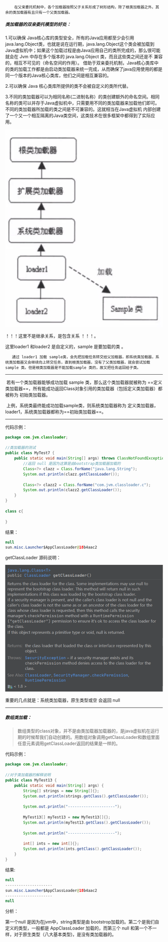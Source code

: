 		在父亲委托机制中，各个加载器按照父子关系形成了树形结构，除了根类加载器之外，其余的类加载器有且只有一个父类加载器。



##### 类加载器的双亲委托模型的好处：

1.可以确保 Java核心库的类型安全，所有的Java应用都至少会引用java.lang.Object类，也就是说在运行期，java.lang.Object这个类会被加载到Java虚拟机中；如果这个加载过程是由Java应用自己的类所完成的，那么很可能就会在 Jvm 中存在多个版本的 java.lang.Object 类，而且这些类之间还是不 兼容的，相互不可见的（命名空间的作用）。  借助于双亲委托机制，Java核心类库中的类的加载工作都是由启动类加载器来统一完成，从而确保了java应用使用的都是同一个版本的Java核心类库，他们之间是相互兼容的。

2.可以确保 Java 核心类库所提供的类不会被自定义的类所代替。

3.不同的类加载器可以为相同名称(二进制名称）的类创建额外的命名空间。相同名称的类可以并存于Java虚拟机中，只需要用不同的类加载器来加载他们即可。不同的类加载器所加载的类之间是不可兼容的。这就相当在Java虚拟机  内部创建了一个又一个相互隔离的Java类空间，这类技术在很多框架中都得到了实际应用。



![img]({2C9823AB-03DA-49E0-8F7B-506E84994B62}.jpg)

！！！这里不是继承关系，是包含关系 ！！！。

这里loader1 和loader2 是自定义的，sample 是要加载的类 。

 	   通过 loader1 加载 sample类，会先把加载任务转交给父加载器，即系统类加载器，系统类加载器又会继续向上转交任务，直到根类加载器，没有了父类加载器，就会尝试加载 sample 类。但是根类加载器是不能加载sample 类的，故又把任务返回给子类。     

***

​		若有一个类加载器能够成功加载 sample 类，那么这个类加载器就被称为 ==定义类加载器==，所有能成功返回Class对象引用的类加载器（包括定义类加载器）都被称为 初始类加载器。

​		上例，系统类最终能成功加载sample类，则系统类加载器称为 定义类加载器，loader1，系统类加载器都称为==初始类加载器==。

***



代码示例：

```JAVA
package com.jvm.classloader;

//类加载器的测试
public class MyTest7 {
    public static void main(String[] args) throws ClassNotFoundException {
        //返回 null 是因为这算是由bootstrap类加载器加载的
        Class<?> clazz = Class.forName("java.lang.String");
        System.out.println(clazz.getClassLoader());

        Class<?> clazz2 = Class.forName("com.jvm.classloader.c");
        System.out.println(clazz2.getClassLoader());
    }
}

class c{

}
```

结果：

```JAVA
null
sun.misc.Launcher$AppClassLoader@18b4aac2
```



getClassLoader 源码说明：

![1605019720319](1605019720319.png)



重要的几点就是：系统类加载器，原生类型或空 会返回 null

****



##### 数组类加载：

> ​    数组类型的class对象，并不是由类加载器加载器的，是java虚拟机在运行期的时候帮我们自动创建的。用数组对象调用getClassLoader和数组里面任意元素调用getClassLoader返回的结果是一样的。
>

代码示例：

```JAVA
package com.jvm.classloader;

//对于类加载器的解释说明
public class MyTest13 {
    public static void main(String[] args) {
        String[] strings = new String[]{};
        System.out.println(strings.getClass().getClassLoader());

        System.out.println("---------------------");

        MyTest13[] myTest13 = new MyTest13[]{};
        System.out.println(myTest13.getClass().getClassLoader());

        System.out.println("---------------------");

        int[] ints = new int[]{};
        System.out.println(ints.getClass().getClassLoader());
    }
}
```

结果:

```JAVA
null
---------------------
sun.misc.Launcher$AppClassLoader@18b4aac2
---------------------
null
```

分析：

第一个null 是因为在jvm中，string类型是由 bootstrop加载的。第二个是我们自定义的类型，一般都是 AppClassLoader 加载的，而第三个 null 和第一个不一样，对于原生类型（八大基本类型)，是没有类加载器的。